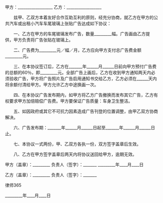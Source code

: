 
 甲方：__________________
 乙方：__________________
 
 　　兹甲、乙双方本着友好合作互助互利的原则，经充分协商，就乙方在甲方的公共汽车或出租小汽车车尾玻璃上张贴广告达成如下协议：
 
 　　一、乙方在甲方的车尾玻璃发布广告，数量_________幅。广告画由乙方提供，甲方负责将广告张贴在玻璃上。
 
 　　二、广告费为_________元／幅／月，乙方应向甲方支付总广告费金额_________元。
 
 　　三、在本协议签订后，乙方在_______年______月______日前向甲方预付广告费的总额的60％，即_________元。全部广告上画后，乙方在收到甲方通知两天内必须验收广告，甲方将广告照片及广告启用通知书交给乙方，乙方必须在______天内将余额付清给甲方。甲方允许乙方中途换画一次。
 
 　　四、在本协议广告发布期内，如甲方将乙方广告撤换而发布其它广告，乙方有权要求甲方加倍赔偿广告费。甲方要保证广告质量：车身卫生整洁。
 
 　　五、如因政府或其它不可抗力因素造成广告刊登的位置调整，由甲乙双方协商解决。
 
 　　六、广告发布期：_______年______月______日起至_______年______月______日止。
 
 　　七、本协议一式两份，甲、乙双方各执一份，双方签字盖章后生效。
 
 　　八、乙方在甲方签字盖章后两天内将协议送回给甲方，逾期无效。
 
  
 甲方（盖章）：_________
 负责人（签字）：_______
 _________年____月____日
 
 乙方（盖章）：_________
 负责人（签字）：_______




 
律师365






 _________年____月____日 


 

 
 
 
 
 
  


  
 

  


  


  
 
 
 
 

